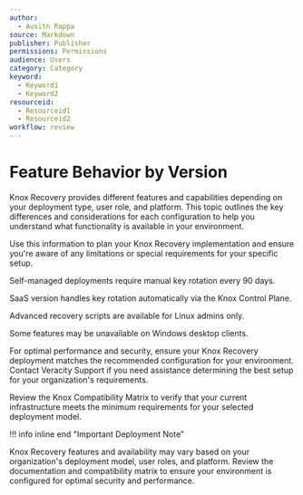 ```yaml
---
author:
  - Ausitn Rappa
source: Markdown
publisher: Publisher
permissions: Permissions
audience: Users
category: Category
keyword:
  - Keyword1
  - Keyword2
resourceid:
  - Resourceid1
  - Resourceid2
workflow: review
---
```


# Feature Behavior by Version

Knox Recovery provides different features and capabilities depending on your deployment type, user role, and platform. This topic outlines the key differences and considerations for each configuration to help you understand what functionality is available in your environment.

Use this information to plan your Knox Recovery implementation and ensure you're aware of any limitations or special requirements for your specific setup.

<p product="self-managed">
  Self-managed deployments require manual key rotation every 90 days.
</p>

<p product="saas">
  SaaS version handles key rotation automatically via the Knox Control Plane.
</p>

<p audience="admin" platform="linux">
  Advanced recovery scripts are available for Linux admins only.
</p>

<p audience="user" platform="windows">
  Some features may be unavailable on Windows desktop clients.
</p>

For optimal performance and security, ensure your Knox Recovery deployment matches the recommended configuration for your environment. Contact Veracity Support if you need assistance determining the best setup for your organization's requirements.

Review the Knox Compatibility Matrix to verify that your current infrastructure meets the minimum requirements for your selected deployment model.

!!! info inline end "Important Deployment Note"

  Knox Recovery features and availability may vary based on your organization's deployment model, user roles, and platform. Review the documentation and compatibility matrix to ensure your environment is configured for optimal security and performance.
